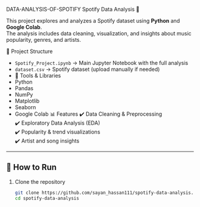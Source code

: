 DATA-ANALYSIS-OF-SPOTIFY
Spotify Data Analysis 🎵

This project explores and analyzes a Spotify dataset using **Python** and **Google Colab**.  
The analysis includes data cleaning, visualization, and insights about music popularity, genres, and artists.

📂 Project Structure
- `Spotify_Project.ipynb` → Main Jupyter Notebook with the full analysis  
- `dataset.csv` → Spotify dataset (upload manually if needed)
- 🔧 Tools & Libraries
- Python
- Pandas
- NumPy
- Matplotlib
- Seaborn
- Google Colab
 📊 Features
✔️ Data Cleaning & Preprocessing  
✔️ Exploratory Data Analysis (EDA)  
✔️ Popularity & trend visualizations  
✔️ Artist and song insights  

---

## 🚀 How to Run
1. Clone the repository  
   ```bash
   git clone https://github.com/sayan_hassan111/spotify-data-analysis.git
   cd spotify-data-analysis
